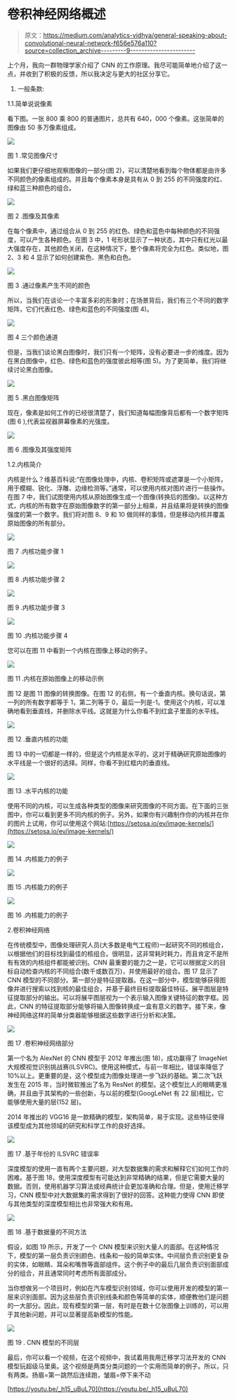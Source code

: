 # 卷积神经网络概述

> 原文：<https://medium.com/analytics-vidhya/general-speaking-about-convolutional-neural-network-f656e576a110?source=collection_archive---------9----------------------->

上个月，我向一群物理学家介绍了 CNN 的工作原理。我尽可能简单地介绍了这一点，并收到了积极的反馈，所以我决定与更大的社区分享它。

1.  一般条款:

1.1.简单说说像素

看下图。一张 800 乘 800 的普通图片，总共有 640，000 个像素。这张简单的图像由 50 多万像素组成。

![](img/59cb8d3057631dc4e314a66ee5e81e4b.png)

图 1 .常见图像尺寸

如果我们更仔细地观察图像的一部分(图 2)，可以清楚地看到每个物体都是由许多不同颜色的像素组成的。并且每个像素本身是具有从 0 到 255 的不同强度的红、绿和蓝三种颜色的组合。

![](img/cf11877770eea7285b227491891a0845.png)

图 2 .图像及其像素

在每个像素中，通过组合从 0 到 255 的红色、绿色和蓝色中每种颜色的不同强度，可以产生各种颜色。在图 3 中，1 号形状显示了一种状态，其中只有红光以最大强度存在，其他颜色关闭，在这种情况下，整个像素将完全为红色。类似地，图 2、3 和 4 显示了如何创建紫色、黑色和白色。

![](img/66fcdb21d416e5e51e254d908976b1ab.png)

图 3 .通过像素产生不同的颜色

所以，当我们在谈论一个丰富多彩的形象时；在场景背后，我们有三个不同的数字矩阵，它们代表红色、绿色和蓝色的不同强度(图 4)。

![](img/dcfb285b42acbfe0d00e44c0c42fb8cd.png)

图 4 三个颜色通道

但是，当我们谈论黑白图像时，我们只有一个矩阵，没有必要进一步的维度。因为在黑白图像中，红色、绿色和蓝色的强度彼此相等(图 5)。为了更简单，我们将继续讨论黑白图像。

![](img/98160e13f56204882e8e4d7a44b1a8cd.png)

图 5 .黑白图像矩阵

现在，像素是如何工作的已经很清楚了，我们知道每幅图像背后都有一个数字矩阵(图 6 ),代表监视器屏幕像素的光强度。

![](img/caa6a67bc29088e7dce5be849f73ba57.png)

图 6 .图像及其强度矩阵

1.2.内核简介

内核是什么？维基百科说:“在图像处理中，内核、卷积矩阵或遮罩是一个小矩阵，用于模糊、锐化、浮雕、边缘检测等。”通常，可以使用内核对图片进行一些操作。在图 7 中，我们试图使用内核从原始图像生成一个图像(转换后的图像)。以这种方式，内核的所有数字在原始图像数字的第一部分上相乘，并且结果将是转换的图像强度的第一个数字。我们将对图 8、9 和 10 做同样的事情，但是移动内核并覆盖原始图像的所有部分。

![](img/f01b554fbc5e31f295f7802a16eda4c5.png)

图 7 .内核功能步骤 1

![](img/37d7d3a7a9e9269417d2a0dac5e24643.png)

图 8 .内核功能步骤 2

![](img/c622b9be774c5fda4c480936c1329b64.png)

图 9 .内核功能步骤 3

![](img/e19577420bd231c596835e7a8060e350.png)

图 10 .内核功能步骤 4

您可以在图 11 中看到一个内核在图像上移动的例子。

![](img/0717ea3f9d40e0093b8068aac4d5c8c7.png)

图 11 .内核在原始图像上的移动示例

图 12 是图 11 图像的转换图像。在图 12 的右侧，有一个垂直内核。换句话说，第一列的所有数字都等于 1，第二列等于 0，最后一列是-1。使用这个内核，可以准确地看到垂直线，并删除水平线。这就是为什么你看不到红盒子里面的水平线。

![](img/30fca18e46c46a2df624781a54684328.png)

图 12 .垂直内核的功能

图 13 中的一切都是一样的，但是这个内核是水平的，这对于精确研究原始图像的水平线是一个很好的选择。同样，你看不到红框内的垂直线。

![](img/5f9bc06f37cd740c069e397093a1e788.png)

图 13 .水平内核的功能

使用不同的内核，可以生成各种类型的图像来研究图像的不同方面。在下面的三张图中，你可以看到更多不同内核的例子。另外，如果你有兴趣制作你的内核并在你的图片上试用，你可以使用这个网站:[https://setosa.io/ev/image-kernels/](https://setosa.io/ev/image-kernels/)

![](img/b1b3c18b4f4330654688ea8ba1f25d9b.png)

图 14 .内核能力的例子

![](img/2f9e33b7dfa43c8b975fb6b0f51e3682.png)

图 15 .内核能力的例子

![](img/fc6e33799fd366e2a2520097de1495ba.png)

图 16 .内核能力的例子

2.卷积神经网络

在传统模型中，图像处理研究人员(大多数是电气工程师)一起研究不同的核组合，以根据他们的目标找到最佳的核组合。很明显，这非常耗时耗力，而且肯定不是所有有效的内核组件都能被识别。CNN 最重要的能力之一是，它可以根据定义的目标自动检查内核的不同组合(数千或数百万)，并使用最好的组合。图 17 显示了 CNN 模型的不同部分。第一部分是特征提取器。在这一部分中，模型能够获得图像并进行搜索以找到核的最佳组合，并基于最终目标提取最佳特征。展平图层是特征提取部分的输出。可以将展平图层视为一个表示输入图像关键特征的数字框。因此，CNN 的特征提取部分能够将输入图像转换成一盒有意义的数字。接下来，像神经网络这样的简单分类器能够根据这些数字进行分析和决策。

![](img/68364611b444845b7c6bada979de9991.png)

图 17 .卷积神经网络部分

第一个名为 AlexNet 的 CNN 模型于 2012 年推出(图 18)，成功赢得了 ImageNet 大规模视觉识别挑战赛(ILSVRC)。使用这种模式，与前一年相比，错误率降低了 10%以上。更重要的是，这个模型成为图像处理进一步飞跃的基础。第二次飞跃发生在 2015 年，当时微软推出了名为 ResNet 的模型。这个模型比人的眼睛更准确，并且由于其架构的一些创新，与以前的模型(GoogLeNet 有 22 层)相比，它能够使用大量的层(152 层)。

2014 年推出的 VGG16 是一款精确的模型，架构简单，易于实现。这些特征使得该模型成为其他领域的研究和科学工作的良好选择。

![](img/a5fe1ddd800c7cfb1256fac62e90263f.png)

图 17 .基于年份的 ILSVRC 错误率

深度模型的使用一直有两个主要问题，对大型数据集的需求和解释它们如何工作的困难。基于图 18，使用深度模型有可能达到非常精确的结果，但是它需要大量的数据。否则，使用机器学习算法或经典统计会更加准确和合理。但是，使用迁移学习，CNN 模型中对大数据集的需求得到了很好的回答。这种能力使得 CNN 即使与其他类型的深度模型相比也非常强大和有用。

![](img/b94115dbf2e9c98952c71eea2c819436.png)

图 18 .基于数据量的不同方法

假设，如图 19 所示，开发了一个 CNN 模型来识别大量人的面部。在这种情况下，模型的第一层负责识别颜色、线条和一般的简单实体。中间层负责识别更复杂的实体，如眼睛、耳朵和嘴唇等面部组件。这个例子中的最后几层负责识别面部成分的组合，并且通常同时考虑所有面部成分。

当你想做另一个项目时，例如在汽车模型识别领域，你可以使用开发的模型的第一层来识别面部。因为这些层负责识别线条和颜色等简单的实体，顺便教他们是问题的一大部分。因此，现有模型的第一层，有时是在数十亿张图像上训练的，可以用于其他新问题，并可以显著提高新模型的性能。

![](img/0a1cc74cc4b2d6fec7c9dbaaa7843899.png)

图 19 . CNN 模型的不同层

最后，你可以看一个视频，在这个视频中，我试着用我用迁移学习法开发的 CNN 模型玩超级马里奥。这个视频是两类分类问题的一个实用而简单的例子。所以，只有两类。扬眉=第一跳然后连续跑，皱眉=停下来不动

[https://youtu.be/_h15_uBuL70](https://youtu.be/_h15_uBuL70)